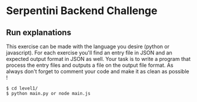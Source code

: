 # Serpentini Backend Challenge

## Run explanations

This exercise can be made with the language you desire (python or javascript).
For each exercise you'll find an entry file in JSON and an expected output format in JSON as well.
Your task is to write a program that process the entry files and outputs a file on the output file format.
As always don't forget to comment your code and make it as clean as possible !

```
$ cd level1/
$ python main.py or node main.js
```

